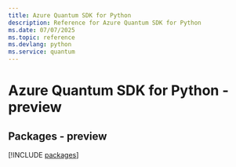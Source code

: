 ```yaml
---
title: Azure Quantum SDK for Python
description: Reference for Azure Quantum SDK for Python
ms.date: 07/07/2025
ms.topic: reference
ms.devlang: python
ms.service: quantum
---
```

# Azure Quantum SDK for Python - preview
## Packages - preview
[!INCLUDE [packages](quantum-index.md)]